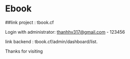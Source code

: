 # Ebook

##link project : tbook.cf


Login with administrator: thanhhv317@gmail.com - 123456

link backend : tbook.cf/admin/dashboard/list.

Thanks for visiting